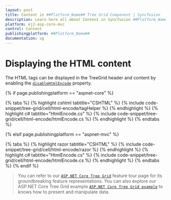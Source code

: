```yaml
---
layout: post
title: Content in ##Platform_Name## Tree Grid Component | Syncfusion
description: Learn here all about Content in Syncfusion ##Platform_Name## Tree Grid component of Syncfusion Essential JS 2 and more.
platform: ej2-asp-core-mvc
control: Content
publishingplatform: ##Platform_Name##
documentation: ug
---
```


# Displaying the HTML content

The HTML tags can be displayed in the TreeGrid header and content by enabling the [`disableHtmlEncode`](https://help.syncfusion.com/cr/cref_files/aspnetcore-js2/Syncfusion.EJ2~Syncfusion.EJ2.TreeGrid.TreeGridColumn~DisableHtmlEncode.html) property.

{% if page.publishingplatform == "aspnet-core" %}

{% tabs %}
{% highlight cshtml tabtitle="CSHTML" %}
{% include code-snippet/tree-grid/cell/html-encode/tagHelper %}
{% endhighlight %}
{% highlight c# tabtitle="HtmlEncode.cs" %}
{% include code-snippet/tree-grid/cell/html-encode/htmlEncode.cs %}
{% endhighlight %}
{% endtabs %}

{% elsif page.publishingplatform == "aspnet-mvc" %}

{% tabs %}
{% highlight razor tabtitle="CSHTML" %}
{% include code-snippet/tree-grid/cell/html-encode/razor %}
{% endhighlight %}
{% highlight c# tabtitle="HtmlEncode.cs" %}
{% include code-snippet/tree-grid/cell/html-encode/htmlEncode.cs %}
{% endhighlight %}
{% endtabs %}
{% endif %}



> You can refer to our  [`ASP.NET Core Tree Grid`](https://www.syncfusion.com/aspnet-core-ui-controls/tree-grid) feature tour page for its groundbreaking feature representations. You can also explore our ASP.NET Core Tree Grid example [`ASP.NET Core Tree Grid example`](https://ej2.syncfusion.com/aspnetcore/TreeGrid/Overview#/material) to knows how to present and manipulate data.